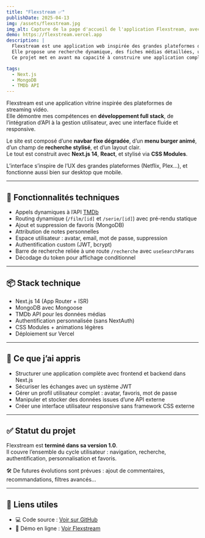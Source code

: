 ```yaml
---
title: "Flexstream ✅"
publishDate: 2025-04-13
img: /assets/flexstream.jpg
img_alt: Capture de la page d'accueil de l'application Flexstream, avec navbar dégradée et menu responsive.
demo: https://flexstream.vercel.app
description: |
  Flexstream est une application web inspirée des grandes plateformes de streaming, développée avec Next.js 14.
  Elle propose une recherche dynamique, des fiches médias détaillées, une authentification sécurisée et une interface responsive soignée.
  Ce projet met en avant ma capacité à construire une application complète, connectée à une API externe, avec une gestion utilisateur personnalisée.

tags:
  - Next.js
  - MongoDB
  - TMDb API
---
```


Flexstream est une application vitrine inspirée des plateformes de streaming vidéo.  
Elle démontre mes compétences en **développement full stack**, de l’intégration d’API à la gestion utilisateur, avec une interface fluide et responsive.

Le site est composé d’une **navbar fixe dégradée**, d’un **menu burger animé**, d’un champ de **recherche stylisé**, et d’un layout clair.  
Le tout est construit avec **Next.js 14**, **React**, et stylisé via **CSS Modules**.

L’interface s’inspire de l’UX des grandes plateformes (Netflix, Plex…), et fonctionne aussi bien sur desktop que mobile.

---

## 🔧 Fonctionnalités techniques

- Appels dynamiques à l’API [TMDb](https://www.themoviedb.org/)
- Routing dynamique (`/film/[id]` et `/serie/[id]`) avec pré-rendu statique
- Ajout et suppression de favoris (MongoDB)
- Attribution de notes personnelles
- Espace utilisateur : avatar, email, mot de passe, suppression
- Authentification custom (JWT, bcrypt)
- Barre de recherche reliée à une route `/recherche` avec `useSearchParams`
- Décodage du token pour affichage conditionnel

---

## 📦 Stack technique

- Next.js 14 (App Router + ISR)
- MongoDB avec Mongoose
- TMDb API pour les données médias
- Authentification personnalisée (sans NextAuth)
- CSS Modules + animations légères
- Déploiement sur Vercel

---

## 🤖 Ce que j’ai appris

- Structurer une application complète avec frontend et backend dans Next.js
- Sécuriser les échanges avec un système JWT
- Gérer un profil utilisateur complet : avatar, favoris, mot de passe
- Manipuler et stocker des données issues d’une API externe
- Créer une interface utilisateur responsive sans framework CSS externe

---

## ✅ Statut du projet

Flexstream est **terminé dans sa version 1.0**.  
Il couvre l’ensemble du cycle utilisateur : navigation, recherche, authentification, personnalisation et favoris.

🛠️ De futures évolutions sont prévues : ajout de commentaires, recommandations, filtres avancés...

---

## 🔗 Liens utiles

- 💻 Code source : [Voir sur GitHub](https://github.com/vincent-devFullStack/flexstream.git)
- 🚀 Démo en ligne : [Voir Flexstream](https://flexstream.vercel.app)
